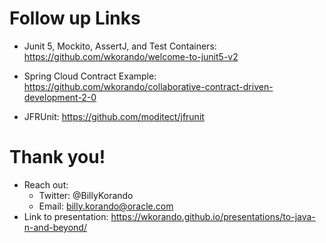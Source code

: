# Follow up Links
* Junit 5, Mockito, AssertJ, and Test Containers:
https://github.com/wkorando/welcome-to-junit5-v2 

* Spring Cloud Contract Example:
https://github.com/wkorando/collaborative-contract-driven-development-2-0 

* JFRUnit:
https://github.com/moditect/jfrunit 

>>
# Thank you!

* Reach out:
    * Twitter: @BillyKorando
    * Email: billy.korando@oracle.com
* Link to presentation: https://wkorando.github.io/presentations/to-java-n-and-beyond/


